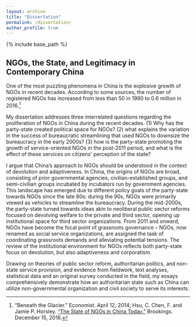 ```yaml
---
layout: archive
title: "Dissertation"
permalink: /dissertation/
author_profile: true
---
```


{% include base_path %}

## **NGOs, the State, and Legitimacy in Contemporary China**

One of the most puzzling phenomena in China is the explosive growth of NGOs in recent decades. According to some sources, the number of registered NGOs has increased from less than 50 in 1990 to 0.6 million in 2016.[^1]

My dissertation addresses three interrelated questions regarding the proliferation of NGOs in China during the recent decades. (1) Why has the party-state created political space for NGOs? (2) what explains the variation in the success of bureaucratic streamlining that used NGOs to downsize the bureaucracy in the early 2000s? (3) how is the party-state promoting the growth of service-oriented NGOs in the post-2011 period, and what is the effect of these services on citizens' perception of the state?

I argue that China’s approach to NGOs should be understood in the context of devolution and adaptiveness. In China, the origins of NGOs are broad, consisting of prior governmental agencies, civilian-established groups, and semi-civilian groups incubated by incubators run by government agencies. This landscape has emerged due to different policy goals of the party-state towards NGOs since the late 80s: during the 90s, NGOs were primarily viewed as vehicles to streamline the bureaucracy. During the mid-2000s, the party-state turned towards ideas akin to neoliberal public sector reforms focused on devolving welfare to the private and third sector, opening up institutional space for third sector organizations. From 2011 and onward, NGOs have become the focal point of grassroots governance – NGOs, now renamed as social service organizations, are assigned the task of coordinating grassroots demands and alleviating potential tensions. The review of the institutional environment for NGOs reflects both party-state focus on devolution, but also adaptiveness and corporatism.

Drawing on theories of public sector reform, authoritarian politics, and non-state service provision, and evidence from fieldwork, text analyses, statistical data and an original survey conducted in the field, my essays comprehensively demonstrate how an authoritarian state such as China can utilize non-governmental organization and civil society to serve its interests.

[^1]: “Beneath the Glacier.” Economist. April 12, 2014; Hsu, C. Chen, F. and Jamie P. Horsley. [“The State of NGOs in China Today.”](https://www.brookings.edu/blog/up-front/2016/12/15/the-state-of-ngos-in-china-today/) Brookings. December 15, 2016.
